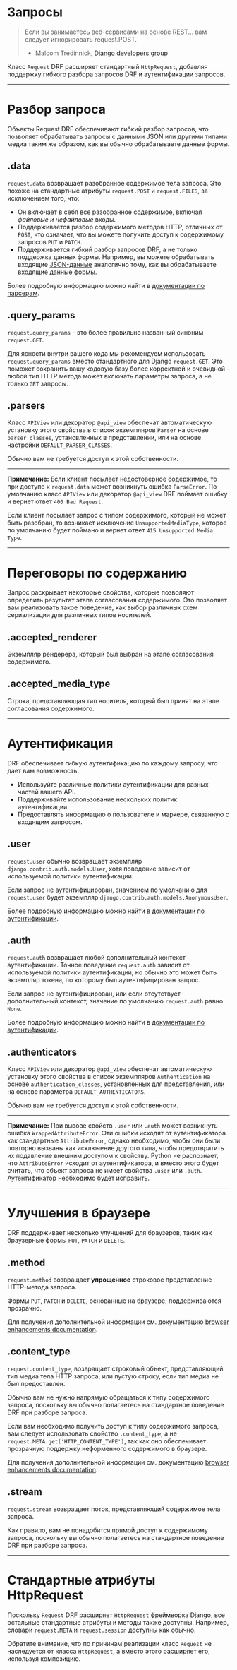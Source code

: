 <!-- TRANSLATED by md-translate -->
# Запросы

> Если вы занимаетесь веб-сервисами на основе REST... вам следует игнорировать request.POST.
>
> - Malcom Tredinnick, [Django developers group](https://groups.google.com/d/topic/django-developers/dxI4qVzrBY4/discussion)

Класс `Request` DRF расширяет стандартный `HttpRequest`, добавляя поддержку гибкого разбора запросов DRF и аутентификации запросов.

---

# Разбор запроса

Объекты Request DRF обеспечивают гибкий разбор запросов, что позволяет обрабатывать запросы с данными JSON или другими типами медиа таким же образом, как вы обычно обрабатываете данные формы.

## .data

`request.data` возвращает разобранное содержимое тела запроса. Это похоже на стандартные атрибуты `request.POST` и `request.FILES`, за исключением того, что:

* Он включает в себя все разобранное содержимое, включая *файловые и нефайловые* входы.
* Поддерживается разбор содержимого методов HTTP, отличных от `POST`, что означает, что вы можете получить доступ к содержимому запросов `PUT` и `PATCH`.
* Поддерживается гибкий разбор запросов DRF, а не только поддержка данных формы. Например, вы можете обрабатывать входящие [JSON-данные](parsers.md#jsonparser) аналогично тому, как вы обрабатываете входящие [данные формы](parsers.md#formparser).

Более подробную информацию можно найти в [документации по парсерам](parsers.md).

## .query_params

`request.query_params` - это более правильно названный синоним `request.GET`.

Для ясности внутри вашего кода мы рекомендуем использовать `request.query_params` вместо стандартного для Django `request.GET`. Это поможет сохранить вашу кодовую базу более корректной и очевидной - любой тип HTTP метода может включать параметры запроса, а не только `GET` запросы.

## .parsers

Класс `APIView` или декоратор `@api_view` обеспечат автоматическую установку этого свойства в список экземпляров `Parser` на основе `parser_classes`, установленных в представлении, или на основе настройки `DEFAULT_PARSER_CLASSES`.

Обычно вам не требуется доступ к этой собственности.

---

**Примечание:** Если клиент посылает недостоверное содержимое, то при доступе к `request.data` может возникнуть ошибка `ParseError`. По умолчанию класс `APIView` или декоратор `@api_view` DRF поймает ошибку и вернет ответ `400 Bad Request`.

Если клиент посылает запрос с типом содержимого, который не может быть разобран, то возникает исключение `UnsupportedMediaType`, которое по умолчанию будет поймано и вернет ответ `415 Unsupported Media Type`.

---

# Переговоры по содержанию

Запрос раскрывает некоторые свойства, которые позволяют определить результат этапа согласования содержимого. Это позволяет вам реализовать такое поведение, как выбор различных схем сериализации для различных типов носителей.

## .accepted_renderer

Экземпляр рендерера, который был выбран на этапе согласования содержимого.

## .accepted_media_type

Строка, представляющая тип носителя, который был принят на этапе согласования содержимого.

---

# Аутентификация

DRF обеспечивает гибкую аутентификацию по каждому запросу, что дает вам возможность:

* Используйте различные политики аутентификации для разных частей вашего API.
* Поддерживайте использование нескольких политик аутентификации.
* Предоставлять информацию о пользователе и маркере, связанную с входящим запросом.

## .user

`request.user` обычно возвращает экземпляр `django.contrib.auth.models.User`, хотя поведение зависит от используемой политики аутентификации.

Если запрос не аутентифицирован, значением по умолчанию для `request.user` будет экземпляр `django.contrib.auth.models.AnonymousUser`.

Более подробную информацию можно найти в [документации по аутентификации](authentication.md).

## .auth

`request.auth` возвращает любой дополнительный контекст аутентификации. Точное поведение `request.auth` зависит от используемой политики аутентификации, но обычно это может быть экземпляр токена, по которому был аутентифицирован запрос.

Если запрос не аутентифицирован, или если отсутствует дополнительный контекст, значение по умолчанию `request.auth` равно `None`.

Более подробную информацию можно найти в [документации по аутентификации](authentication.md).

## .authenticators

Класс `APIView` или декоратор `@api_view` обеспечат автоматическую установку этого свойства в список экземпляров `Authentication` на основе `authentication_classes`, установленных для представления, или на основе параметра `DEFAULT_AUTHENTICATORS`.

Обычно вам не требуется доступ к этой собственности.

---

**Примечание:** При вызове свойств `.user` или `.auth` может возникнуть ошибка `WrappedAttributeError`. Эти ошибки исходят от аутентификатора как стандартные `AttributeError`, однако необходимо, чтобы они были повторно вызваны как исключение другого типа, чтобы предотвратить их подавление внешним доступом к свойству. Python не распознает, что `AttributeError` исходит от аутентификатора, и вместо этого будет считать, что объект запроса не имеет свойства `.user` или `.auth`. Аутентификатор необходимо будет исправить.

---

# Улучшения в браузере

DRF поддерживает несколько улучшений для браузеров, таких как браузерные формы `PUT`, `PATCH` и `DELETE`.

## .method

`request.method` возвращает **упрощенное** строковое представление HTTP-метода запроса.

Формы `PUT`, `PATCH` и `DELETE`, основанные на браузере, поддерживаются прозрачно.

Для получения дополнительной информации см. документацию [browser enhancements documentation](../topics/browser-enhancements.md).

## .content_type

`request.content_type`, возвращает строковый объект, представляющий тип медиа тела HTTP запроса, или пустую строку, если тип медиа не был предоставлен.

Обычно вам не нужно напрямую обращаться к типу содержимого запроса, поскольку вы обычно полагаетесь на стандартное поведение DRF при разборе запроса.

Если вам необходимо получить доступ к типу содержимого запроса, вам следует использовать свойство `.content_type`, а не `request.META.get('HTTP_CONTENT_TYPE')`, так как оно обеспечивает прозрачную поддержку неформенного содержимого в браузере.

Для получения дополнительной информации см. документацию [browser enhancements documentation](../topics/browser-enhancements.md).

## .stream

`request.stream` возвращает поток, представляющий содержимое тела запроса.

Как правило, вам не понадобится прямой доступ к содержимому запроса, поскольку вы обычно полагаетесь на стандартное поведение DRF при разборе запроса.

---

# Стандартные атрибуты HttpRequest

Поскольку `Request` DRF расширяет `HttpRequest` фреймворка Django, все остальные стандартные атрибуты и методы также доступны. Например, словари `request.META` и `request.session` доступны как обычно.

Обратите внимание, что по причинам реализации класс `Request` не наследуется от класса `HttpRequest`, а вместо этого расширяет его, используя композицию.
